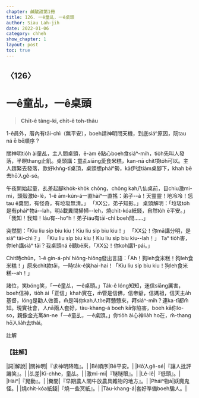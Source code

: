 ```yaml
---
chapter: 鹹酸甜第1冊
title: 126. 一ê童乩，一ê桌頭
author: Siau Lah-jih
date: 2022-01-06
category: chheh
show_chapter: 1
layout: post
toc: true
---
```

  
## 〈126〉
# 一ê童乩，一ê桌頭
>**Chi̍t-ê tâng-ki, chi̍t-ê toh-thâu**

1-ê員外，厝內有tāi-chì（無平安），boeh請神明問天機，到底siáⁿ原因，阮tau ná ē bē順序？

關神明tio̍h ài童乩，主人問桌頭，ē-àm ê點心boeh食siáⁿ-mih，tio̍h先叫人發落，半暝thang止飢。桌頭講：童乩siāng愛食米糕，kan-nā chit項to̍h可以。主人趕緊去發落，款好khǹg-tī桌頂，桌頭想pháiⁿ勢，kā伊徙tiàm桌腳下，khah bē去hō͘人gê-sé。

午夜開始起童，乩差起腳kho̍k-kho̍k chông，chông kah八仙桌前，目chiu激mi-mi，頭殼激lê-lê，1-ê ām-kún-á一直hàiⁿ一直搖：弟子--à！天靈靈！地冷冷！恁tau ê糞間，有怪奇，有垃圾無清。」
「XX公，弟子知影。」
桌頭解明：「垃圾to̍h是有pháiⁿ物á--lah，明á載糞間掃掃--leh，燒chi̍t-kóa紙錢，自然to̍h ē平安。」
「我知！我知！Iáu有--hoⁿh！弟子iáu有tāi-chì boeh問……」

突然間：「Kiu liu si̍p biu kiu！Kiu liu si̍p biu kiu！」
「XX公！你mā講分明，是siáⁿ tāi-chì？」
「Kiu liu si̍p biu kiu！Kiu liu si̍p biu kiu--lah！」
Taⁿ tio̍h害，你leh講siáⁿ tāi？我桌頭ná ē聽bē來，「XX公！你koh講1-pái。」

Chit時chūn，1-ê gín-á-phí hiông-hiông發出言語：「Ah！狗leh食米糕！狗leh食米糕！」原來chit款tāi，一時ta̍k-ê笑hai-hai！「Kiu liu si̍p biu kiu！狗leh食米糕--ah！」 

諸位，笑bóng笑，「一ê童乩，一ê桌頭。」Ta̍k-ê lóng知知，迷信siāng厲害，boeh信神，tio̍h ài「正信」khah實在，m̄管是信佛，信帝爺，信媽祖，信天主a̍h基督，lóng是勸人做善，m̄是叫你kah人tòe拜戇戇來，拜siáⁿ-mih？連ka-tī都m̄知。現實社會，人nā兩人套好，tàu-khang-á boeh kā你陷害，boeh kā你lo-so，親像金光黨án-ne「一ê童乩，一ê桌頭。」你tio̍h ài心神lia̍h ho͘在，m̄-thang hō͘人lia̍h去thâi。


註解

### 【註解】

|詞|解說|
|關神明|『求神明降臨』。|
|Bē順序|Bē平安。|
|Hō͘人gê-sé|『讓人批評譏笑』。|
|乩差|Ki-chhe，童乩。|
|激mi-mi|『瞇瞇眼』。|
|Lê-lê|『低頭』。|
|Hàiⁿ|『晃動』。|
|糞間|『早期農人關牛放農具雜物的地方』。|
|Pháiⁿ物á|妖魔鬼怪。|
|燒chi̍t-kóa紙錢|『燒一些冥紙』。|
|Tàu-khang-á|套好準備boeh騙人。|
